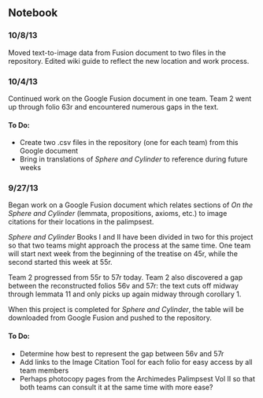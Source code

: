## Notebook

### 10/8/13
Moved text-to-image data from Fusion document to two files in the repository.  Edited wiki guide to reflect the new location and work process.

### 10/4/13
Continued work on the Google Fusion document in one team. Team 2 went up through folio 63r and encountered numerous gaps in the text.

#### To Do:
- Create two .csv files in the repository (one for each team) from this Google document
- Bring in translations of *Sphere and Cylinder* to reference during future weeks


### 9/27/13
Began work on a Google Fusion document which relates sections of *On the Sphere and Cylinder* (lemmata, propositions, axioms, etc.) to image citations for their locations in the palimpsest.

*Sphere and Cylinder* Books I and II have been divided in two for this project so that two teams might approach the process at the same time.  One team will start next week from the beginning of the treatise on 45r, while the second started this week at 55r.

Team 2 progressed from 55r to 57r today.  Team 2 also discovered a gap between the reconstructed folios 56v and 57r: the text cuts off midway through lemmata 11 and only picks up again midway through corollary 1.

When this project is completed for *Sphere and Cylinder*, the table will be downloaded from Google Fusion and pushed to the repository.

#### To Do:
- Determine how best to represent the gap between 56v and 57r
- Add links to the Image Citation Tool for each folio for easy access by all team members
- Perhaps photocopy pages from the Archimedes Palimpsest Vol II so that both teams can consult it at the same time with more ease?
